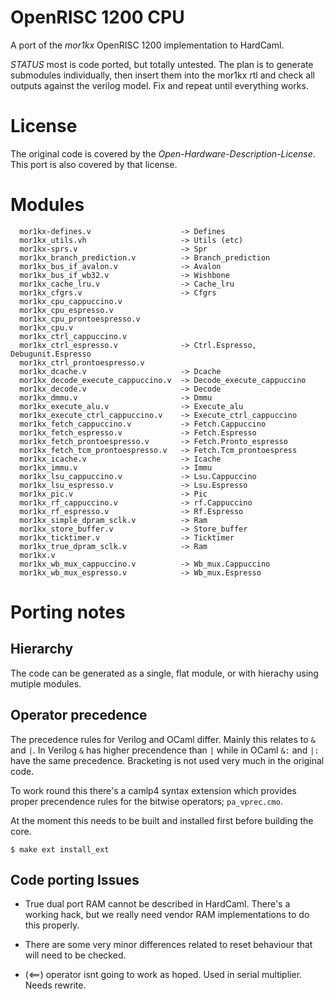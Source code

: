 # OpenRISC 1200 CPU

A port of the _mor1kx_ OpenRISC 1200 implementation to HardCaml.

*STATUS* most is code ported, but totally untested.  The plan is 
to generate submodules individually, then insert them into the mor1kx 
rtl and check all outputs against the verilog model.  Fix and repeat
until everything works.

# License

The original code is covered by the _Open-Hardware-Description-License_.
This port is also covered by that license.

# Modules

```
  mor1kx-defines.v                    -> Defines
  mor1kx_utils.vh                     -> Utils (etc)
  mor1kx-sprs.v                       -> Spr
  mor1kx_branch_prediction.v          -> Branch_prediction
  mor1kx_bus_if_avalon.v              -> Avalon
  mor1kx_bus_if_wb32.v                -> Wishbone
  mor1kx_cache_lru.v                  -> Cache_lru
  mor1kx_cfgrs.v                      -> Cfgrs
  mor1kx_cpu_cappuccino.v
  mor1kx_cpu_espresso.v
  mor1kx_cpu_prontoespresso.v
  mor1kx_cpu.v
  mor1kx_ctrl_cappuccino.v
  mor1kx_ctrl_espresso.v              -> Ctrl.Espresso, Debugunit.Espresso
  mor1kx_ctrl_prontoespresso.v
  mor1kx_dcache.v                     -> Dcache
  mor1kx_decode_execute_cappuccino.v  -> Decode_execute_cappuccino
  mor1kx_decode.v                     -> Decode
  mor1kx_dmmu.v                       -> Dmmu
  mor1kx_execute_alu.v                -> Execute_alu
  mor1kx_execute_ctrl_cappuccino.v    -> Execute_ctrl_cappuccino
  mor1kx_fetch_cappuccino.v           -> Fetch.Cappuccino
  mor1kx_fetch_espresso.v             -> Fetch.Espresso
  mor1kx_fetch_prontoespresso.v       -> Fetch.Pronto_espresso
  mor1kx_fetch_tcm_prontoespresso.v   -> Fetch.Tcm_prontoespress
  mor1kx_icache.v                     -> Icache
  mor1kx_immu.v                       -> Immu
  mor1kx_lsu_cappuccino.v             -> Lsu.Cappuccino
  mor1kx_lsu_espresso.v               -> Lsu.Espresso
  mor1kx_pic.v                        -> Pic
  mor1kx_rf_cappuccino.v              -> rf.Cappuccino
  mor1kx_rf_espresso.v                -> Rf.Espresso
  mor1kx_simple_dpram_sclk.v          -> Ram
  mor1kx_store_buffer.v               -> Store_buffer
  mor1kx_ticktimer.v                  -> Ticktimer
  mor1kx_true_dpram_sclk.v            -> Ram
  mor1kx.v
  mor1kx_wb_mux_cappuccino.v          -> Wb_mux.Cappuccino
  mor1kx_wb_mux_espresso.v            -> Wb_mux.Espresso
```

# Porting notes

## Hierarchy

The code can be generated as a single, flat module, or with hierachy using
mutiple modules.

## Operator precedence

The precedence rules for Verilog and OCaml differ.  Mainly this relates to `&` and `|`.
In Verilog `&` has higher precendence than `|` while in OCaml `&:` and `|:` have the same 
precedence.  Bracketing is not used very much in the original code.

To work round this there's a camlp4 syntax extension which provides proper precendence 
rules for the bitwise operators; `pa_vprec.cmo`.

At the moment this needs to be built and installed first before building the core.

```
$ make ext install_ext
```

## Code porting Issues

* True dual port RAM cannot be described in HardCaml.  There's a working hack, but we
  really need vendor RAM implementations to do this properly.

* There are some very minor differences related to reset behaviour that will need to be
  checked.

* (<==\) operator isnt going to work as hoped.  Used in serial multiplier.  Needs rewrite.
